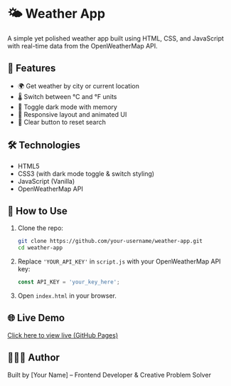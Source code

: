 # 🌤️ Weather App

A simple yet polished weather app built using HTML, CSS, and JavaScript with real-time data from the OpenWeatherMap API.

## 🔧 Features

- 🌍 Get weather by city or current location
- 🌡️ Switch between °C and °F units
- 🌙 Toggle dark mode with memory
- 🎯 Responsive layout and animated UI
- 🧹 Clear button to reset search

## 🛠 Technologies

- HTML5
- CSS3 (with dark mode toggle & switch styling)
- JavaScript (Vanilla)
- OpenWeatherMap API

## 🚀 How to Use

1. Clone the repo:
   ```bash
   git clone https://github.com/your-username/weather-app.git
   cd weather-app
   ```

2. Replace `'YOUR_API_KEY'` in `script.js` with your OpenWeatherMap API key:
   ```javascript
   const API_KEY = 'your_key_here';
   ```

3. Open `index.html` in your browser.

## 🌐 Live Demo

[Click here to view live (GitHub Pages)](https://yourusername.github.io/weather-app)

## 👩🏽‍💻 Author

Built by [Your Name] – Frontend Developer & Creative Problem Solver
